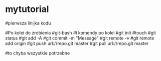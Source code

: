 # mytutorial
#pierwsza linijka kodu

#Po kolei do zrobienia
#git-bash
#i komendy po kolei
#git init
#touch
#git status
#git add -A
#git commit -m "Message"
#git remote -v
#git remote add origin
#git push url://repo.git master
#git pull url://repo.git master

#to chyba wszystkie potrzebne